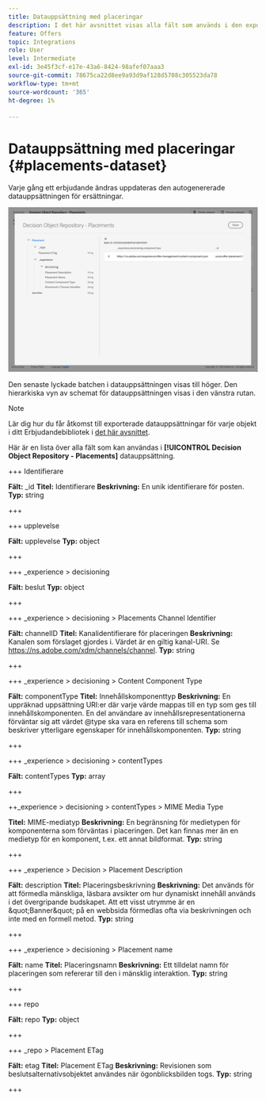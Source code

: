 ```yaml
---
title: Datauppsättning med placeringar
description: I det här avsnittet visas alla fält som används i den exporterade datauppsättningen för placeringar
feature: Offers
topic: Integrations
role: User
level: Intermediate
exl-id: 3e45f3cf-e17e-43a6-8424-98afef07aaa3
source-git-commit: 78675ca22d8ee9a93d9af128d5708c305523da78
workflow-type: tm+mt
source-wordcount: '365'
ht-degree: 1%

---
```


# Datauppsättning med placeringar {#placements-dataset}

Varje gång ett erbjudande ändras uppdateras den autogenererade datauppsättningen för ersättningar.

![](../assets/dataset-placements.png)

Den senaste lyckade batchen i datauppsättningen visas till höger. Den hierarkiska vyn av schemat för datauppsättningen visas i den vänstra rutan.

>[!NOTE]
>
>Lär dig hur du får åtkomst till exporterade datauppsättningar för varje objekt i ditt Erbjudandebibliotek i [det här avsnittet](../export-catalog/access-dataset.md).

Här är en lista över alla fält som kan användas i **[!UICONTROL Decision Object Repository - Placements]** datauppsättning.

<!--A placement describes a location or place in a personalized message. It is used to set technical constraints for content that the personalization decision supplies. The placement also represents a request to produce certain types of metrics when an experience event is produced where this placement is involved. For instance, the placement facilitates a personalized clickable image inside an email shown to an end-user. The placement may for instance request from the assembled experience that the click on its image gets reported in an experience event with a metric https://ns.adobe.com/xdm/data/metrics/web/linkclicks and a reference to this placement.-->

+++ Identifierare

**Fält:** _id
**Titel:** Identifierare
**Beskrivning:** En unik identifierare för posten.
**Typ:** string

+++

+++ upplevelse

**Fält:** upplevelse
**Typ:** object

+++

+++ _experience > decisioning

**Fält:** beslut
**Typ:** object

+++

+++ _experience > decisioning > Placements Channel Identifier

**Fält:** channelID
**Titel:** Kanalidentifierare för placeringen
**Beskrivning:** Kanalen som förslaget gjordes i. Värdet är en giltig kanal-URI. Se https://ns.adobe.com/xdm/channels/channel.
**Typ:** string

+++

+++ _experience > decisioning > Content Component Type

**Fält:** componentType
**Titel:** Innehållskomponenttyp
**Beskrivning:** En uppräknad uppsättning URI:er där varje värde mappas till en typ som ges till innehållskomponenten. En del användare av innehållsrepresentationerna förväntar sig att värdet @type ska vara en referens till schema som beskriver ytterligare egenskaper för innehållskomponenten.
**Typ:** string

+++

+++ _experience > decisioning > contentTypes

**Fält:** contentTypes
**Typ:** array

+++

++_experience > decisioning > contentTypes > MIME Media Type

**Titel:** MIME-mediatyp
**Beskrivning:** En begränsning för medietypen för komponenterna som förväntas i placeringen. Det kan finnas mer än en medietyp för en komponent, t.ex. ett annat bildformat.
**Typ:** string

+++

+++ _experience > Decision > Placement Description

**Fält:** description
**Titel:** Placeringsbeskrivning
**Beskrivning:** Det används för att förmedla mänskliga, läsbara avsikter om hur dynamiskt innehåll används i det övergripande budskapet. Att ett visst utrymme är en \&quot;Banner\&quot; på en webbsida förmedlas ofta via beskrivningen och inte med en formell metod.
**Typ:** string

+++

+++ _experience > decisioning > Placement name

**Fält:** name
**Titel:** Placeringsnamn
**Beskrivning:** Ett tilldelat namn för placeringen som refererar till den i mänsklig interaktion.
**Typ:** string

+++

+++ repo

**Fält:** repo
**Typ:** object

+++

+++ _repo > Placement ETag

**Fält:** etag
**Titel:** Placement ETag
**Beskrivning:** Revisionen som beslutsalternativsobjektet användes när ögonblicksbilden togs.
**Typ:** string

+++
